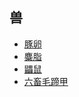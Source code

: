 ## 兽
- [豚卵](zhongyi/snbcj/xj/m/豚卵.md)
- [麋脂](zhongyi/snbcj/xj/m/麋脂.md)
- [鼺鼠](zhongyi/snbcj/xj/m/鼺鼠.md)
- [六畜毛蹄甲](zhongyi/snbcj/xj/m/六畜毛蹄甲.md)